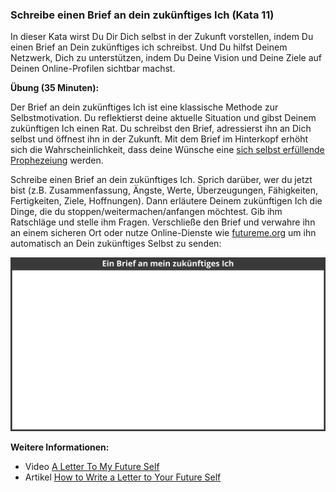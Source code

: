 ### Schreibe einen Brief an dein zukünftiges Ich (Kata 11)

In dieser Kata wirst Du Dir Dich selbst in der Zukunft vorstellen, indem Du einen Brief an Dein zukünftiges ich schreibst. Und Du hilfst Deinem Netzwerk, Dich zu unterstützen, indem Du Deine Vision und Deine Ziele auf Deinen Online-Profilen sichtbar machst.

**Übung (35 Minuten):** 

Der Brief an dein zukünftiges Ich ist eine klassische Methode zur
Selbstmotivation. Du reflektierst deine aktuelle
Situation und gibst Deinem zukünftigen Ich einen Rat. Du schreibst den
Brief, adressierst ihn an Dich selbst und öffnest ihn in der
Zukunft. Mit dem Brief im Hinterkopf erhöht sich die Wahrscheinlichkeit, dass deine Wünsche
eine [sich selbst erfüllende
Prophezeiung](https://en.wikipedia.org/wiki/Self-fulfilling_prophecy) werden.

Schreibe einen Brief an dein zukünftiges Ich. Sprich
darüber, wer du jetzt bist (z.B. Zusammenfassung, Ängste,
Werte, Überzeugungen, Fähigkeiten, Fertigkeiten, Ziele,
Hoffnungen). Dann erläutere Deinem zukünftigen Ich die Dinge,
die du stoppen/weitermachen/anfangen möchtest. Gib ihm
Ratschläge und stelle ihm Fragen. Verschließe den Brief und
verwahre ihn an einem sicheren Ort oder nutze Online-Dienste
wie [futureme.org](https://futureme.org) um ihn automatisch an Dein
zukünftiges Selbst zu senden:

![](images/lernOS-Kata-Ein-Brief-an-mein-zukuenftiges-Ich.png)

**Weitere Informationen:**

* Video [A Letter To My Future Self](https://www.youtube.com/watch?v=XwN0tJlXF-0)
* Artikel [How to Write a Letter to Your Future Self](https://www.wikihow.com/Write-a-Letter-to-Your-Future-Self)
